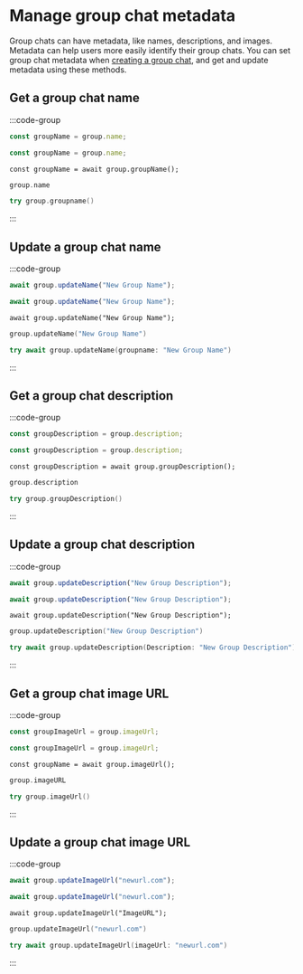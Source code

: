 # Manage group chat metadata

Group chats can have metadata, like names, descriptions, and images. Metadata can help users more easily identify their group chats. You can set group chat metadata when [creating a group chat](/inboxes/build-inbox#create-a-new-group-chat), and get and update metadata using these methods.

## Get a group chat name

:::code-group

```js [Browser]
const groupName = group.name;
```

```js [Node]
const groupName = group.name;
```

```tsx [React Native]
const groupName = await group.groupName();
```

```kotlin [Kotlin]
group.name
```

```swift [Swift]
try group.groupname()
```

:::

## Update a group chat name

:::code-group

```js [Browser]
await group.updateName("New Group Name");
```

```js [Node]
await group.updateName("New Group Name");
```

```tsx [React Native]
await group.updateName("New Group Name");
```

```kotlin [Kotlin]
group.updateName("New Group Name")
```

```swift [Swift]
try await group.updateName(groupname: "New Group Name")
```

:::

## Get a group chat description

:::code-group

```js [Browser]
const groupDescription = group.description;
```

```js [Node]
const groupDescription = group.description;
```

```tsx [React Native]
const groupDescription = await group.groupDescription();
```

```kotlin [Kotlin]
group.description
```

```swift [Swift]
try group.groupDescription()
```

:::

## Update a group chat description

:::code-group

```js [Browser]
await group.updateDescription("New Group Description");
```

```js [Node]
await group.updateDescription("New Group Description");
```

```tsx [React Native]
await group.updateDescription("New Group Description");
```

```kotlin [Kotlin]
group.updateDescription("New Group Description")
```

```swift [Swift]
try await group.updateDescription(Description: "New Group Description")
```

:::

## Get a group chat image URL

:::code-group

```js [Browser]
const groupImageUrl = group.imageUrl;
```

```js [Node]
const groupImageUrl = group.imageUrl;
```

```tsx [React Native]
const groupName = await group.imageUrl();
```

```kotlin [Kotlin]
group.imageURL
```

```swift [Swift]
try group.imageUrl()
```

:::

## Update a group chat image URL

:::code-group

```js [Node]
await group.updateImageUrl("newurl.com");
```

```js [Node]
await group.updateImageUrl("newurl.com");
```

```tsx [React Native]
await group.updateImageUrl("ImageURL");
```

```kotlin [Kotlin]
group.updateImageUrl("newurl.com")
```

```swift [Swift]
try await group.updateImageUrl(imageUrl: "newurl.com")
```

:::

